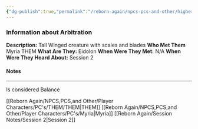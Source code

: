 ```yaml
---
{"dg-publish":true,"permalink":"/reborn-again/npcs-pcs-and-other/higher-powers/arbitration/"}
---
```


### Information about Arbitration
**Description:** Tall Winged creature with scales and blades
**Who Met Them** Myria THEM
**What Are They:** Eidolon
**When Were They Met:** N/A
**When Were They Heard About:** Session 2

#### Notes
---
Is considered Balance 

[[Reborn Again/NPCS,PCS,and Other/Player Characters/PC's/THEM/THEM\|THEM]] [[Reborn Again/NPCS,PCS,and Other/Player Characters/PC's/Myria\|Myria]]
[[Reborn Again/Session Notes/Session 2\|Session 2]]

